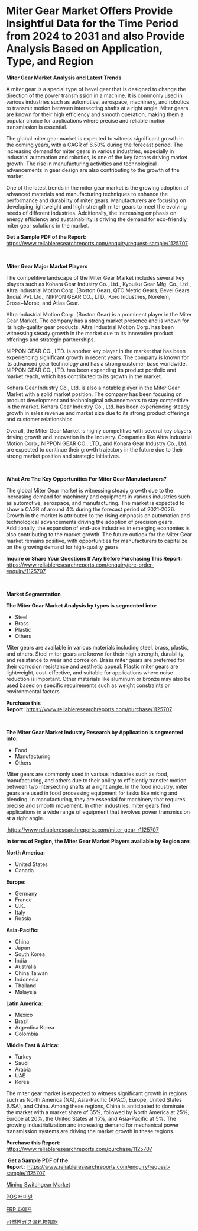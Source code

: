 <p><h1>Miter Gear Market Offers Provide Insightful Data for the Time Period from 2024 to 2031 and also Provide Analysis Based on Application, Type, and Region</h1></p><p><strong>Miter Gear Market Analysis and Latest Trends</strong></p>
<p><p>A miter gear is a special type of bevel gear that is designed to change the direction of the power transmission in a machine. It is commonly used in various industries such as automotive, aerospace, machinery, and robotics to transmit motion between intersecting shafts at a right angle. Miter gears are known for their high efficiency and smooth operation, making them a popular choice for applications where precise and reliable motion transmission is essential.</p><p>The global miter gear market is expected to witness significant growth in the coming years, with a CAGR of 6.50% during the forecast period. The increasing demand for miter gears in various industries, especially in industrial automation and robotics, is one of the key factors driving market growth. The rise in manufacturing activities and technological advancements in gear design are also contributing to the growth of the market.</p><p>One of the latest trends in the miter gear market is the growing adoption of advanced materials and manufacturing techniques to enhance the performance and durability of miter gears. Manufacturers are focusing on developing lightweight and high-strength miter gears to meet the evolving needs of different industries. Additionally, the increasing emphasis on energy efficiency and sustainability is driving the demand for eco-friendly miter gear solutions in the market.</p></p>
<p><strong>Get a Sample PDF of the Report:&nbsp;</strong> <a href="https://www.reliableresearchreports.com/enquiry/request-sample/1125707">https://www.reliableresearchreports.com/enquiry/request-sample/1125707</a></p>
<p>&nbsp;</p>
<p><strong>Miter Gear Major Market Players</strong></p>
<p><p>The competitive landscape of the Miter Gear Market includes several key players such as Kohara Gear Industry Co., Ltd., Kyouiku Gear Mfg. Co., Ltd., Altra Industrial Motion Corp. (Boston Gear), QTC Metric Gears, Bevel Gears (India) Pvt. Ltd., NIPPON GEAR CO., LTD., Koro Industries, Norelem, Cross+Morse, and Atlas Gear.</p><p>Altra Industrial Motion Corp. (Boston Gear) is a prominent player in the Miter Gear Market. The company has a strong market presence and is known for its high-quality gear products. Altra Industrial Motion Corp. has been witnessing steady growth in the market due to its innovative product offerings and strategic partnerships.</p><p>NIPPON GEAR CO., LTD. is another key player in the market that has been experiencing significant growth in recent years. The company is known for its advanced gear technology and has a strong customer base worldwide. NIPPON GEAR CO., LTD. has been expanding its product portfolio and market reach, which has contributed to its growth in the market.</p><p>Kohara Gear Industry Co., Ltd. is also a notable player in the Miter Gear Market with a solid market position. The company has been focusing on product development and technological advancements to stay competitive in the market. Kohara Gear Industry Co., Ltd. has been experiencing steady growth in sales revenue and market size due to its strong product offerings and customer relationships.</p><p>Overall, the Miter Gear Market is highly competitive with several key players driving growth and innovation in the industry. Companies like Altra Industrial Motion Corp., NIPPON GEAR CO., LTD., and Kohara Gear Industry Co., Ltd. are expected to continue their growth trajectory in the future due to their strong market position and strategic initiatives.</p></p>
<p>&nbsp;</p>
<p><strong>What Are The Key Opportunities For Miter Gear Manufacturers?</strong></p>
<p><p>The global Miter Gear market is witnessing steady growth due to the increasing demand for machinery and equipment in various industries such as automotive, aerospace, and manufacturing. The market is expected to show a CAGR of around 4% during the forecast period of 2021-2026. Growth in the market is attributed to the rising emphasis on automation and technological advancements driving the adoption of precision gears. Additionally, the expansion of end-use industries in emerging economies is also contributing to the market growth. The future outlook for the Miter Gear market remains positive, with opportunities for manufacturers to capitalize on the growing demand for high-quality gears.</p></p>
<p><strong>Inquire or Share Your Questions If Any Before Purchasing This Report:</strong> <a href="https://www.reliableresearchreports.com/enquiry/pre-order-enquiry/1125707">https://www.reliableresearchreports.com/enquiry/pre-order-enquiry/1125707</a></p>
<p>&nbsp;</p>
<p><strong>Market Segmentation</strong></p>
<p><strong>The Miter Gear Market Analysis by types is segmented into:</strong></p>
<p><ul><li>Steel</li><li>Brass</li><li>Plastic</li><li>Others</li></ul></p>
<p><p>Miter gears are available in various materials including steel, brass, plastic, and others. Steel miter gears are known for their high strength, durability, and resistance to wear and corrosion. Brass miter gears are preferred for their corrosion resistance and aesthetic appeal. Plastic miter gears are lightweight, cost-effective, and suitable for applications where noise reduction is important. Other materials like aluminum or bronze may also be used based on specific requirements such as weight constraints or environmental factors.</p></p>
<p><strong>Purchase this Report:&nbsp;</strong><a href="https://www.reliableresearchreports.com/purchase/1125707">https://www.reliableresearchreports.com/purchase/1125707</a></p>
<p>&nbsp;</p>
<p><strong>The Miter Gear Market Industry Research by Application is segmented into:</strong></p>
<p><ul><li>Food</li><li>Manufacturing</li><li>Others</li></ul></p>
<p><p>Miter gears are commonly used in various industries such as food, manufacturing, and others due to their ability to efficiently transfer motion between two intersecting shafts at a right angle. In the food industry, miter gears are used in food processing equipment for tasks like mixing and blending. In manufacturing, they are essential for machinery that requires precise and smooth movement. In other industries, miter gears find applications in a wide range of equipment that involves power transmission at a right angle.</p></p>
<p><a href="https://www.reliableresearchreports.com/miter-gear-r1125707">&nbsp;https://www.reliableresearchreports.com/miter-gear-r1125707</a></p>
<p><strong>In terms of Region, the Miter Gear Market Players available by Region are:</strong></p>
<p>
    <p> <strong> North America: </strong>
        <ul>
            <li>United States</li>
            <li>Canada</li>
        </ul>
        </p> 
    <p> <strong> Europe: </strong>
        <ul>
            <li>Germany</li>
            <li>France</li>
            <li>U.K.</li>
            <li>Italy</li>
            <li>Russia</li>
        </ul>
        </p> 
    <p> <strong> Asia-Pacific: </strong>
        <ul>
            <li>China</li>
            <li>Japan</li>
            <li>South Korea</li>
            <li>India</li>
            <li>Australia</li>
            <li>China Taiwan</li>
            <li>Indonesia</li>
            <li>Thailand</li>
            <li>Malaysia</li>
        </ul>
        </p> 
    <p> <strong> Latin America: </strong>
        <ul>
            <li>Mexico</li>
            <li>Brazil</li>
            <li>Argentina Korea</li>
            <li>Colombia</li>
        </ul>
        </p> 
    <p> <strong> Middle East & Africa: </strong>
        <ul>
            <li>Turkey</li>
            <li>Saudi</li>
            <li>Arabia</li>
            <li>UAE</li>
            <li>Korea</li>
        </ul>
    </p>
    </p>
<p><p>The miter gear market is expected to witness significant growth in regions such as North America (NA), Asia-Pacific (APAC), Europe, United States (USA), and China. Among these regions, China is anticipated to dominate the market with a market share of 35%, followed by North America at 25%, Europe at 20%, the United States at 15%, and Asia-Pacific at 5%. The growing industrialization and increasing demand for mechanical power transmission systems are driving the market growth in these regions.</p></p>
<p><strong>Purchase this Report: </strong><a href="https://www.reliableresearchreports.com/purchase/1125707">https://www.reliableresearchreports.com/purchase/1125707</a></p>
<p>&nbsp;<strong>Get a Sample PDF of the Report:&nbsp;&nbsp;</strong><a href="https://www.reliableresearchreports.com/enquiry/request-sample/1125707">https://www.reliableresearchreports.com/enquiry/request-sample/1125707</a></p>
<p><strong></strong></p>
<p><p><a href="https://github.com/Airanohannonzb68e5pb53oc1/Market-Research-Report-List-2/blob/main/mining-switchgear-market.md">Mining Switchgear Market</a></p><p><a href="https://github.com/TimmyMann6767/Market-Research-Report-List-1/blob/main/488955019643.md">POS 터미널</a></p><p><a href="https://github.com/JeromeRtyau89966/Market-Research-Report-List-1/blob/main/415358319644.md">FRP 파이프</a></p><p><a href="https://github.com/AriMuller2009/Market-Research-Report-List-1/blob/main/282380521082.md">可燃性ガス漏れ検知器</a></p></p>